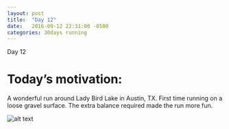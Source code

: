 ```yaml
---
layout: post
title:  "Day 12"
date:   2016-09-12 22:31:00 -0500
categories: 30days running
---
```

Day 12

# Today’s motivation:

A wonderful run around Lady Bird Lake in Austin, TX. First time running on a loose gravel surface. The extra balance required made the run more fun.

![alt text]({{site.baseurl}}/img/day12.jpg "Day 12 - Snapped a screenshot at 5km")